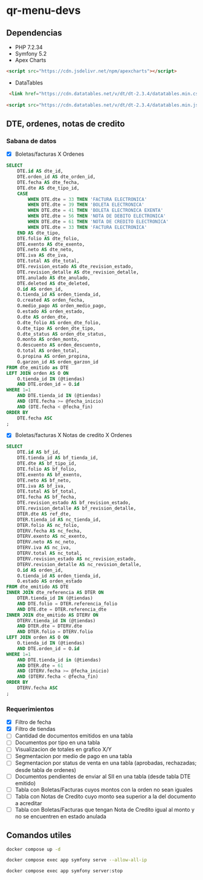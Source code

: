# qr-menu-devs

## Dependencias
- PHP 7.2.34
- Symfony 5.2
- Apex Charts 
```html
<script src="https://cdn.jsdelivr.net/npm/apexcharts"></script>
```
- DataTables
```html
 <link href="https://cdn.datatables.net/v/dt/dt-2.3.4/datatables.min.css" rel="stylesheet" integrity="sha384-pmGS6IIcXhAVIhcnh9X/mxffzZNHbuxboycGuQQoP3pAbb0SwlSUUHn2v22bOenI" crossorigin="anonymous">
 
<script src="https://cdn.datatables.net/v/dt/dt-2.3.4/datatables.min.js" integrity="sha384-X2pTSfom8FUa+vGQ+DgTCSyBZYkC1RliOduHa0X96D060s7Q//fnOh3LcazRNHyo" crossorigin="anonymous"></script>
```



## DTE, ordenes, notas de credito
### Sabana de datos
- [x] Boletas/facturas X Ordenes
```sql
SELECT 
	DTE.id AS dte_id, 
	DTE.orden_id AS dte_orden_id, 
	DTE.fecha AS dte_fecha,
	DTE.dte AS dte_tipo_id,
	CASE
		WHEN DTE.dte = 33 THEN 'FACTURA ELECTRONICA'
		WHEN DTE.dte = 39 THEN 'BOLETA ELECTRONICA'
		WHEN DTE.dte = 41 THEN 'BOLETA ELECTRONICA EXENTA'
		WHEN DTE.dte = 56 THEN 'NOTA DE DEBITO ELECTRONICA'
		WHEN DTE.dte = 61 THEN 'NOTA DE CREDITO ELECTRONICA'
		WHEN DTE.dte = 33 THEN 'FACTURA ELECTRONICA'
	END AS dte_tipo,
	DTE.folio AS dte_folio, 
	DTE.exento AS dte_exento, 
	DTE.neto AS dte_neto, 
	DTE.iva AS dte_iva, 
	DTE.total AS dte_total, 
	DTE.revision_estado AS dte_revision_estado,
	DTE.revision_detalle AS dte_revision_detalle,
	DTE.anulado AS dte_anulado,
	DTE.deleted AS dte_deleted,
	O.id AS orden_id,
	O.tienda_id AS orden_tienda_id,
	O.created AS orden_fecha,
	O.medio_pago AS orden_medio_pago, 
	O.estado AS orden_estado, 
	O.dte AS orden_dte, 
	O.dte_folio AS orden_dte_folio, 
	O.dte_tipo AS orden_dte_tipo, 
	O.dte_status AS orden_dte_status,
	O.monto AS orden_monto,
	O.descuento AS orden_descuento,
	O.total AS orden_total,
	O.propina AS orden_propina,
	O.garzon_id AS orden_garzon_id
FROM dte_emitido as DTE
LEFT JOIN orden AS O ON 
	O.tienda_id IN (@tiendas)
	AND DTE.orden_id = O.id 
WHERE 1=1
	AND DTE.tienda_id IN (@tiendas)
	AND (DTE.fecha >= @fecha_inicio)
	AND (DTE.fecha < @fecha_fin)
ORDER BY 
	DTE.fecha ASC
;
```
- [x] Boletas/facturas X Notas de credito X Ordenes
```sql
SELECT 
	DTE.id AS bf_id,
	DTE.tienda_id AS bf_tienda_id,
	DTE.dte AS bf_tipo_id,
	DTE.folio AS bf_folio,
	DTE.exento AS bf_exento,
	DTE.neto AS bf_neto,
	DTE.iva AS bf_iva,
	DTE.total AS bf_total,
	DTE.fecha AS bf_fecha,
	DTE.revision_estado AS bf_revision_estado,
	DTE.revision_detalle AS bf_revision_detalle,
	DTER.dte AS ref_dte,
	DTER.tienda_id AS nc_tienda_id,
	DTER.folio AS nc_folio,
	DTERV.fecha AS nc_fecha,
	DTERV.exento AS nc_exento,
	DTERV.neto AS nc_neto,
	DTERV.iva AS nc_iva,
	DTERV.total AS nc_total,
	DTERV.revision_estado AS nc_revision_estado,
	DTERV.revision_detalle AS nc_revision_detalle,
	O.id AS orden_id,
	O.tienda_id AS orden_tienda_id,
	O.estado AS orden_estado
FROM dte_emitido AS DTE
INNER JOIN dte_referencia AS DTER ON 
	DTER.tienda_id IN (@tiendas)
	AND DTE.folio = DTER.referencia_folio  
	AND DTE.dte = DTER.referencia_dte
INNER JOIN dte_emitido AS DTERV ON 
	DTERV.tienda_id IN (@tiendas)
	AND DTER.dte = DTERV.dte 
	AND DTER.folio = DTERV.folio
LEFT JOIN orden AS O ON 
	O.tienda_id IN (@tiendas)
	AND DTE.orden_id = O.id 	
WHERE 1=1
	AND DTE.tienda_id in (@tiendas)
	AND DTER.dte = 61
	AND (DTERV.fecha >= @fecha_inicio)
	AND (DTERV.fecha < @fecha_fin)
ORDER BY 
	DTERV.fecha ASC
;
```
### Requerimientos
- [X] Filtro de fecha
- [X] Filtro de tiendas
- [ ] Cantidad de documentos emitidos en una tabla
- [ ] Documentos por tipo en una tabla
- [ ] Visualizacion de totales en grafico X/Y
- [ ] Segmentacion por medio de pago en una tabla
- [ ] Segmentacion por status de venta en una tabla (aprobadas, rechazadas; desde tabla de ordenes)
- [ ] Documentos pendientes de enviar al SII en una tabla (desde tabla DTE emitido)
- [ ] Tabla con Boletas/Facturas cuyos montos con la orden no sean iguales
- [ ] Tabla con Notas de Credito cuyo monto sea superior a la del documento a acreditar
- [ ] Tabla con Boletas/Facturas que tengan Nota de Credito igual al monto y no se encuentren en estado anulada

## Comandos utiles
```bash
docker compose up -d

docker compose exec app symfony serve --allow-all-ip

docker compose exec app symfony server:stop
```